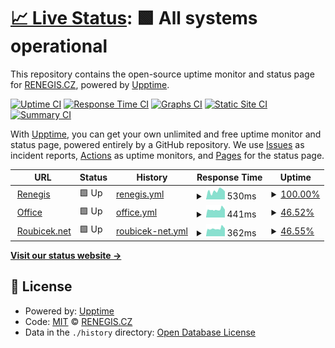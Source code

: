 # [📈 Live Status](https://renegis.github.io/upptime): <!--live status--> **🟩 All systems operational**

This repository contains the open-source uptime monitor and status page for [RENEGIS.CZ](https://renegis.github.io/upptime), powered by [Upptime](https://github.com/upptime/upptime).

[![Uptime CI](https://github.com/renegis/upptime/workflows/Uptime%20CI/badge.svg)](https://github.com/renegis/upptime/actions?query=workflow%3A%22Uptime+CI%22)
[![Response Time CI](https://github.com/renegis/upptime/workflows/Response%20Time%20CI/badge.svg)](https://github.com/renegis/upptime/actions?query=workflow%3A%22Response+Time+CI%22)
[![Graphs CI](https://github.com/renegis/upptime/workflows/Graphs%20CI/badge.svg)](https://github.com/renegis/upptime/actions?query=workflow%3A%22Graphs+CI%22)
[![Static Site CI](https://github.com/renegis/upptime/workflows/Static%20Site%20CI/badge.svg)](https://github.com/renegis/upptime/actions?query=workflow%3A%22Static+Site+CI%22)
[![Summary CI](https://github.com/renegis/upptime/workflows/Summary%20CI/badge.svg)](https://github.com/renegis/upptime/actions?query=workflow%3A%22Summary+CI%22)

With [Upptime](https://upptime.js.org), you can get your own unlimited and free uptime monitor and status page, powered entirely by a GitHub repository. We use [Issues](https://github.com/renegis/upptime/issues) as incident reports, [Actions](https://github.com/renegis/upptime/actions) as uptime monitors, and [Pages](https://renegis.github.io/upptime) for the status page.

<!--start: status pages-->
<!-- This summary is generated by Upptime (https://github.com/upptime/upptime) -->
<!-- Do not edit this manually, your changes will be overwritten -->
<!-- prettier-ignore -->
| URL | Status | History | Response Time | Uptime |
| --- | ------ | ------- | ------------- | ------ |
| <img alt="" src="https://icons.duckduckgo.com/ip3/www.renegis.cz.ico" height="13"> [Renegis](https://www.renegis.cz) | 🟩 Up | [renegis.yml](https://github.com/renegis/upptime/commits/HEAD/history/renegis.yml) | <details><summary><img alt="Response time graph" src="./graphs/renegis/response-time-week.png" height="20"> 530ms</summary><br><a href="https://renegis.github.io/upptime/history/renegis"><img alt="Response time 631" src="https://img.shields.io/endpoint?url=https%3A%2F%2Fraw.githubusercontent.com%2Frenegis%2Fupptime%2FHEAD%2Fapi%2Frenegis%2Fresponse-time.json"></a><br><a href="https://renegis.github.io/upptime/history/renegis"><img alt="24-hour response time 504" src="https://img.shields.io/endpoint?url=https%3A%2F%2Fraw.githubusercontent.com%2Frenegis%2Fupptime%2FHEAD%2Fapi%2Frenegis%2Fresponse-time-day.json"></a><br><a href="https://renegis.github.io/upptime/history/renegis"><img alt="7-day response time 530" src="https://img.shields.io/endpoint?url=https%3A%2F%2Fraw.githubusercontent.com%2Frenegis%2Fupptime%2FHEAD%2Fapi%2Frenegis%2Fresponse-time-week.json"></a><br><a href="https://renegis.github.io/upptime/history/renegis"><img alt="30-day response time 497" src="https://img.shields.io/endpoint?url=https%3A%2F%2Fraw.githubusercontent.com%2Frenegis%2Fupptime%2FHEAD%2Fapi%2Frenegis%2Fresponse-time-month.json"></a><br><a href="https://renegis.github.io/upptime/history/renegis"><img alt="1-year response time 631" src="https://img.shields.io/endpoint?url=https%3A%2F%2Fraw.githubusercontent.com%2Frenegis%2Fupptime%2FHEAD%2Fapi%2Frenegis%2Fresponse-time-year.json"></a></details> | <details><summary><a href="https://renegis.github.io/upptime/history/renegis">100.00%</a></summary><a href="https://renegis.github.io/upptime/history/renegis"><img alt="All-time uptime 99.24%" src="https://img.shields.io/endpoint?url=https%3A%2F%2Fraw.githubusercontent.com%2Frenegis%2Fupptime%2FHEAD%2Fapi%2Frenegis%2Fuptime.json"></a><br><a href="https://renegis.github.io/upptime/history/renegis"><img alt="24-hour uptime 100.00%" src="https://img.shields.io/endpoint?url=https%3A%2F%2Fraw.githubusercontent.com%2Frenegis%2Fupptime%2FHEAD%2Fapi%2Frenegis%2Fuptime-day.json"></a><br><a href="https://renegis.github.io/upptime/history/renegis"><img alt="7-day uptime 100.00%" src="https://img.shields.io/endpoint?url=https%3A%2F%2Fraw.githubusercontent.com%2Frenegis%2Fupptime%2FHEAD%2Fapi%2Frenegis%2Fuptime-week.json"></a><br><a href="https://renegis.github.io/upptime/history/renegis"><img alt="30-day uptime 99.72%" src="https://img.shields.io/endpoint?url=https%3A%2F%2Fraw.githubusercontent.com%2Frenegis%2Fupptime%2FHEAD%2Fapi%2Frenegis%2Fuptime-month.json"></a><br><a href="https://renegis.github.io/upptime/history/renegis"><img alt="1-year uptime 99.24%" src="https://img.shields.io/endpoint?url=https%3A%2F%2Fraw.githubusercontent.com%2Frenegis%2Fupptime%2FHEAD%2Fapi%2Frenegis%2Fuptime-year.json"></a></details>
| <img alt="" src="https://icons.duckduckgo.com/ip3/office.roubicek.net.ico" height="13"> [Office](https://office.roubicek.net) | 🟩 Up | [office.yml](https://github.com/renegis/upptime/commits/HEAD/history/office.yml) | <details><summary><img alt="Response time graph" src="./graphs/office/response-time-week.png" height="20"> 441ms</summary><br><a href="https://renegis.github.io/upptime/history/office"><img alt="Response time 533" src="https://img.shields.io/endpoint?url=https%3A%2F%2Fraw.githubusercontent.com%2Frenegis%2Fupptime%2FHEAD%2Fapi%2Foffice%2Fresponse-time.json"></a><br><a href="https://renegis.github.io/upptime/history/office"><img alt="24-hour response time 430" src="https://img.shields.io/endpoint?url=https%3A%2F%2Fraw.githubusercontent.com%2Frenegis%2Fupptime%2FHEAD%2Fapi%2Foffice%2Fresponse-time-day.json"></a><br><a href="https://renegis.github.io/upptime/history/office"><img alt="7-day response time 441" src="https://img.shields.io/endpoint?url=https%3A%2F%2Fraw.githubusercontent.com%2Frenegis%2Fupptime%2FHEAD%2Fapi%2Foffice%2Fresponse-time-week.json"></a><br><a href="https://renegis.github.io/upptime/history/office"><img alt="30-day response time 484" src="https://img.shields.io/endpoint?url=https%3A%2F%2Fraw.githubusercontent.com%2Frenegis%2Fupptime%2FHEAD%2Fapi%2Foffice%2Fresponse-time-month.json"></a><br><a href="https://renegis.github.io/upptime/history/office"><img alt="1-year response time 533" src="https://img.shields.io/endpoint?url=https%3A%2F%2Fraw.githubusercontent.com%2Frenegis%2Fupptime%2FHEAD%2Fapi%2Foffice%2Fresponse-time-year.json"></a></details> | <details><summary><a href="https://renegis.github.io/upptime/history/office">46.52%</a></summary><a href="https://renegis.github.io/upptime/history/office"><img alt="All-time uptime 96.18%" src="https://img.shields.io/endpoint?url=https%3A%2F%2Fraw.githubusercontent.com%2Frenegis%2Fupptime%2FHEAD%2Fapi%2Foffice%2Fuptime.json"></a><br><a href="https://renegis.github.io/upptime/history/office"><img alt="24-hour uptime 100.00%" src="https://img.shields.io/endpoint?url=https%3A%2F%2Fraw.githubusercontent.com%2Frenegis%2Fupptime%2FHEAD%2Fapi%2Foffice%2Fuptime-day.json"></a><br><a href="https://renegis.github.io/upptime/history/office"><img alt="7-day uptime 46.52%" src="https://img.shields.io/endpoint?url=https%3A%2F%2Fraw.githubusercontent.com%2Frenegis%2Fupptime%2FHEAD%2Fapi%2Foffice%2Fuptime-week.json"></a><br><a href="https://renegis.github.io/upptime/history/office"><img alt="30-day uptime 71.55%" src="https://img.shields.io/endpoint?url=https%3A%2F%2Fraw.githubusercontent.com%2Frenegis%2Fupptime%2FHEAD%2Fapi%2Foffice%2Fuptime-month.json"></a><br><a href="https://renegis.github.io/upptime/history/office"><img alt="1-year uptime 96.18%" src="https://img.shields.io/endpoint?url=https%3A%2F%2Fraw.githubusercontent.com%2Frenegis%2Fupptime%2FHEAD%2Fapi%2Foffice%2Fuptime-year.json"></a></details>
| <img alt="" src="https://icons.duckduckgo.com/ip3/www.roubicek.net.ico" height="13"> [Roubicek.net](https://www.roubicek.net) | 🟩 Up | [roubicek-net.yml](https://github.com/renegis/upptime/commits/HEAD/history/roubicek-net.yml) | <details><summary><img alt="Response time graph" src="./graphs/roubicek-net/response-time-week.png" height="20"> 362ms</summary><br><a href="https://renegis.github.io/upptime/history/roubicek-net"><img alt="Response time 458" src="https://img.shields.io/endpoint?url=https%3A%2F%2Fraw.githubusercontent.com%2Frenegis%2Fupptime%2FHEAD%2Fapi%2Froubicek-net%2Fresponse-time.json"></a><br><a href="https://renegis.github.io/upptime/history/roubicek-net"><img alt="24-hour response time 366" src="https://img.shields.io/endpoint?url=https%3A%2F%2Fraw.githubusercontent.com%2Frenegis%2Fupptime%2FHEAD%2Fapi%2Froubicek-net%2Fresponse-time-day.json"></a><br><a href="https://renegis.github.io/upptime/history/roubicek-net"><img alt="7-day response time 362" src="https://img.shields.io/endpoint?url=https%3A%2F%2Fraw.githubusercontent.com%2Frenegis%2Fupptime%2FHEAD%2Fapi%2Froubicek-net%2Fresponse-time-week.json"></a><br><a href="https://renegis.github.io/upptime/history/roubicek-net"><img alt="30-day response time 407" src="https://img.shields.io/endpoint?url=https%3A%2F%2Fraw.githubusercontent.com%2Frenegis%2Fupptime%2FHEAD%2Fapi%2Froubicek-net%2Fresponse-time-month.json"></a><br><a href="https://renegis.github.io/upptime/history/roubicek-net"><img alt="1-year response time 458" src="https://img.shields.io/endpoint?url=https%3A%2F%2Fraw.githubusercontent.com%2Frenegis%2Fupptime%2FHEAD%2Fapi%2Froubicek-net%2Fresponse-time-year.json"></a></details> | <details><summary><a href="https://renegis.github.io/upptime/history/roubicek-net">46.55%</a></summary><a href="https://renegis.github.io/upptime/history/roubicek-net"><img alt="All-time uptime 96.14%" src="https://img.shields.io/endpoint?url=https%3A%2F%2Fraw.githubusercontent.com%2Frenegis%2Fupptime%2FHEAD%2Fapi%2Froubicek-net%2Fuptime.json"></a><br><a href="https://renegis.github.io/upptime/history/roubicek-net"><img alt="24-hour uptime 100.00%" src="https://img.shields.io/endpoint?url=https%3A%2F%2Fraw.githubusercontent.com%2Frenegis%2Fupptime%2FHEAD%2Fapi%2Froubicek-net%2Fuptime-day.json"></a><br><a href="https://renegis.github.io/upptime/history/roubicek-net"><img alt="7-day uptime 46.55%" src="https://img.shields.io/endpoint?url=https%3A%2F%2Fraw.githubusercontent.com%2Frenegis%2Fupptime%2FHEAD%2Fapi%2Froubicek-net%2Fuptime-week.json"></a><br><a href="https://renegis.github.io/upptime/history/roubicek-net"><img alt="30-day uptime 71.57%" src="https://img.shields.io/endpoint?url=https%3A%2F%2Fraw.githubusercontent.com%2Frenegis%2Fupptime%2FHEAD%2Fapi%2Froubicek-net%2Fuptime-month.json"></a><br><a href="https://renegis.github.io/upptime/history/roubicek-net"><img alt="1-year uptime 96.14%" src="https://img.shields.io/endpoint?url=https%3A%2F%2Fraw.githubusercontent.com%2Frenegis%2Fupptime%2FHEAD%2Fapi%2Froubicek-net%2Fuptime-year.json"></a></details>

<!--end: status pages-->

[**Visit our status website →**](https://renegis.github.io/upptime)

## 📄 License

- Powered by: [Upptime](https://github.com/upptime/upptime)
- Code: [MIT](./LICENSE) © [RENEGIS.CZ](https://renegis.github.io/upptime)
- Data in the `./history` directory: [Open Database License](https://opendatacommons.org/licenses/odbl/1-0/)
